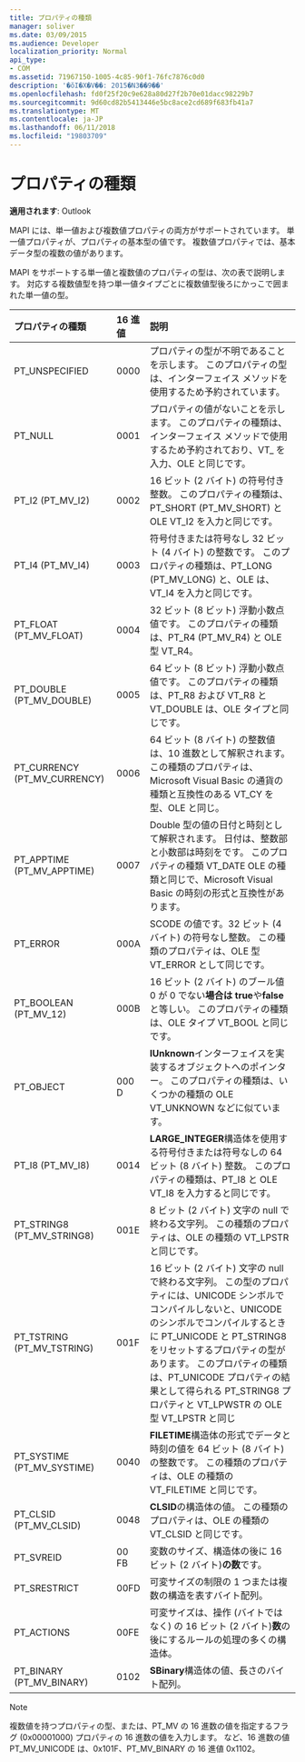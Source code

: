 ```yaml
---
title: プロパティの種類
manager: soliver
ms.date: 03/09/2015
ms.audience: Developer
localization_priority: Normal
api_type:
- COM
ms.assetid: 71967150-1005-4c85-90f1-76fc7876c0d0
description: '�ŏI�X�V��: 2015�N3��9��'
ms.openlocfilehash: fd0f25f20c9e628a80d27f2b70e01dacc98229b7
ms.sourcegitcommit: 9d60cd82b5413446e5bc8ace2cd689f683fb41a7
ms.translationtype: MT
ms.contentlocale: ja-JP
ms.lasthandoff: 06/11/2018
ms.locfileid: "19803709"
---
```

# <a name="property-types"></a>プロパティの種類

  
  
**適用されます**: Outlook 
  
MAPI には、単一値および複数値プロパティの両方がサポートされています。 単一値プロパティが、プロパティの基本型の値です。 複数値プロパティでは、基本データ型の複数の値があります。 
  
MAPI をサポートする単一値と複数値のプロパティの型は、次の表で説明します。 対応する複数値型を持つ単一値タイプごとに複数値型後ろにかっこで囲まれた単一値の型。
  
|**プロパティの種類**|**16 進値**|**説明**|
|:-----|:-----|:-----|
|PT_UNSPECIFIED  <br/> |0000  <br/> |プロパティの型が不明であることを示します。 このプロパティの型は、インターフェイス メソッドを使用するため予約されています。  <br/> |
|PT_NULL  <br/> |0001  <br/> |プロパティの値がないことを示します。 このプロパティの種類は、インターフェイス メソッドで使用するため予約されており、VT_ を入力、OLE と同じです。  <br/> |
|PT_I2 (PT_MV_I2)  <br/> |0002  <br/> |16 ビット (2 バイト) の符号付き整数。 このプロパティの種類は、PT_SHORT (PT_MV_SHORT) と OLE VT_I2 を入力と同じです。  <br/> |
|PT_I4 (PT_MV_I4)  <br/> |0003  <br/> |符号付きまたは符号なし 32 ビット (4 バイト) の整数です。 このプロパティの種類は、PT_LONG (PT_MV_LONG) と、OLE は、VT_I4 を入力と同じです。  <br/> |
|PT_FLOAT (PT_MV_FLOAT)  <br/> |0004  <br/> |32 ビット (8 ビット) 浮動小数点値です。 このプロパティの種類は、PT_R4 (PT_MV_R4) と OLE 型 VT_R4。  <br/> |
|PT_DOUBLE (PT_MV_DOUBLE)  <br/> |0005  <br/> |64 ビット (8 ビット) 浮動小数点値です。 このプロパティの種類は、PT_R8 および VT_R8 と VT_DOUBLE は、OLE タイプと同じです。  <br/> |
|PT_CURRENCY (PT_MV_CURRENCY)  <br/> |0006  <br/> |64 ビット (8 バイト) の整数値は、10 進数として解釈されます。 この種類のプロパティは、Microsoft Visual Basic の通貨の種類と互換性のある VT_CY を型、OLE と同じ。  <br/> |
|PT_APPTIME (PT_MV_APPTIME)  <br/> |0007  <br/> |Double 型の値の日付と時刻として解釈されます。 日付は、整数部と小数部は時刻をです。 このプロパティの種類 VT_DATE OLE の種類と同じで、Microsoft Visual Basic の時刻の形式と互換性があります。  <br/> |
|PT_ERROR  <br/> |000A  <br/> |SCODE の値です。32 ビット (4 バイト) の符号なし整数。 この種類のプロパティは、OLE 型 VT_ERROR として同じです。  <br/> |
|PT_BOOLEAN (PT_MV_12)  <br/> |000B  <br/> |16 ビット (2 バイト) のブール値 0 が 0 でない**場合は true**や**false**と等しい。 このプロパティの種類は、OLE タイプ VT_BOOL と同じです。  <br/> |
|PT_OBJECT  <br/> |000 D  <br/> |**IUnknown**インターフェイスを実装するオブジェクトへのポインター。 このプロパティの種類は、いくつかの種類の OLE VT_UNKNOWN などに似ています。  <br/> |
|PT_I8 (PT_MV_I8)  <br/> |0014  <br/> |**LARGE_INTEGER**構造体を使用する符号付きまたは符号なしの 64 ビット (8 バイト) 整数。 このプロパティの種類は、PT_I8 と OLE VT_I8 を入力すると同じです。  <br/> |
|PT_STRING8 (PT_MV_STRING8)  <br/> |001E  <br/> |8 ビット (2 バイト) 文字の null で終わる文字列。 この種類のプロパティは、OLE の種類の VT_LPSTR と同じです。  <br/> |
|PT_TSTRING (PT_MV_TSTRING)  <br/> |001F  <br/> |16 ビット (2 バイト) 文字の null で終わる文字列。 この型のプロパティには、UNICODE シンボルでコンパイルしないと、UNICODE のシンボルでコンパイルするときに PT_UNICODE と PT_STRING8 をリセットするプロパティの型があります。 このプロパティの種類は、PT_UNICODE プロパティの結果として得られる PT_STRING8 プロパティと VT_LPWSTR の OLE 型 VT_LPSTR と同じ  <br/> |
|PT_SYSTIME (PT_MV_SYSTIME)  <br/> |0040  <br/> |**FILETIME**構造体の形式でデータと時刻の値を 64 ビット (8 バイト) の整数です。 この種類のプロパティは、OLE の種類の VT_FILETIME と同じです。  <br/> |
|PT_CLSID (PT_MV_CLSID)  <br/> |0048  <br/> |**CLSID**の構造体の値。 この種類のプロパティは、OLE の種類の VT_CLSID と同じです。  <br/> |
|PT_SVREID  <br/> |00 FB  <br/> |変数のサイズ、構造体の後に 16 ビット (2 バイト)**の数**です。  <br/> |
|PT_SRESTRICT  <br/> |00FD  <br/> |可変サイズの制限の 1 つまたは複数の構造を表すバイト配列。  <br/> |
|PT_ACTIONS  <br/> |00FE  <br/> |可変サイズは、操作 (バイトではなく) の 16 ビット (2 バイト)**数**の後にするルールの処理の多くの構造体。  <br/> |
|PT_BINARY (PT_MV_BINARY)  <br/> |0102  <br/> |**SBinary**構造体の値、長さのバイト配列。  <br/> |
   
> [!NOTE]
> 複数値を持つプロパティの型、または、PT_MV の 16 進数の値を指定するフラグ (0x00001000) プロパティの 16 進数の値を入力します。 など、16 進数の値 PT_MV_UNICODE は、0x101F、PT_MV_BINARY の 16 進値 0x1102。 
  

